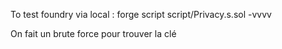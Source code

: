 To test foundry via local :
forge script script/Privacy.s.sol -vvvv

On fait un brute force pour trouver la clé
